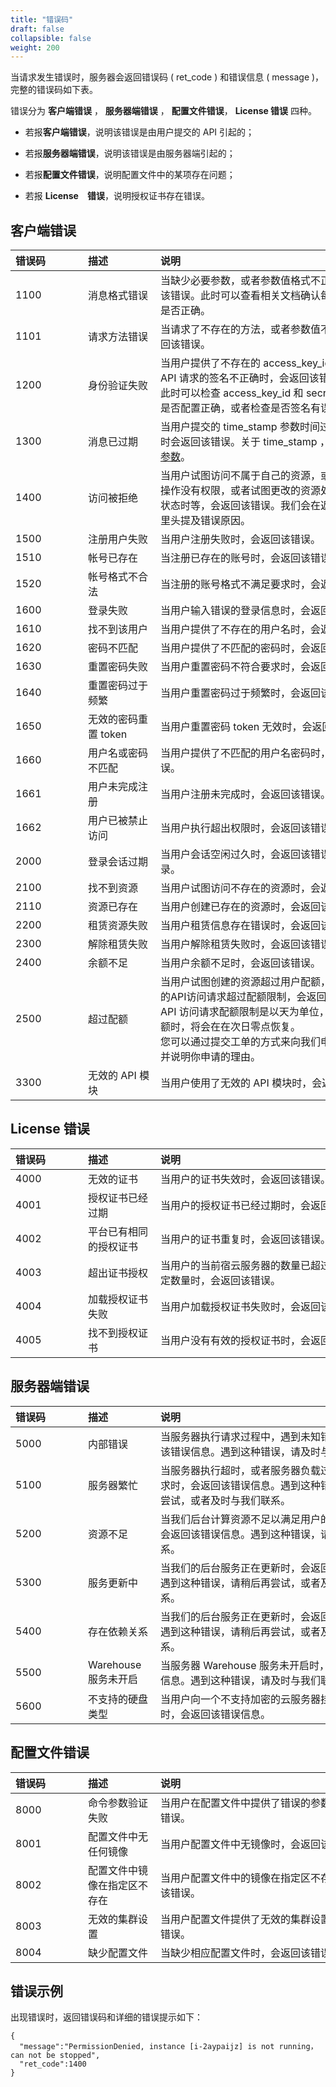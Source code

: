 ```yaml
---
title: "错误码"
draft: false
collapsible: false
weight: 200
---
```


当请求发生错误时，服务器会返回错误码 ( ret_code ) 和错误信息 ( message )，完整的错误码如下表。

错误分为 **客户端错误** ， **服务器端错误** ， **配置文件错误**， **License 错误** 四种。

- 若报**客户端错误**，说明该错误是由用户提交的 API 引起的；

- 若报**服务器端错误**，说明该错误是由服务器端引起的；
  
- 若报**配置文件错误**，说明配置文件中的某项存在问题；
  
- 若报 **License　错误**，说明授权证书存在错误。

## 客户端错误

| <span style="display:inline-block;width:100px">错误码</span> | <span style="display:inline-block;width:100px">描述</span> | <span style="display:inline-block;width:380px">说明</span>   |
| :----------------------------------------------------------- | :--------------------------------------------------------- | :----------------------------------------------------------- |
| 1100                                                         | 消息格式错误                                               | 当缺少必要参数，或者参数值格式不正确时，会返回该错误。此时可以查看相关文档确认每个参数的格式是否正确。 |
| 1101                                                         | 请求方法错误                                               | 当请求了不存在的方法，或者参数值不正确时，会返回该错误。     |
| 1200                                                         | 身份验证失败                                               | 当用户提供了不存在的 access_key_id 参数，或者 API 请求的签名不正确时，会返回该错误。<br>此时可以检查 access_key_id 和 secret_access_key 是否配置正确，或者检查是否签名有误。 |
| 1300                                                         | 消息已过期                                                 | 当用户提交的 time_stamp 参数时间过期(超过 60 秒)时会返回该错误。关于 time_stamp ，可以参考[公共参数](../parameters/)。 |
| 1400                                                         | 访问被拒绝                                                 | 当用户试图访问不属于自己的资源，或者对于提交的操作没有权限，或者试图更改的资源处于不可更改的状态时等，会返回该错误。我们会在返回的错误信息里头提及错误原因。 |
| 1500                                                         | 注册用户失败                                               | 当用户注册失败时，会返回该错误。                             |
| 1510                                                         | 帐号已存在                                                 | 当注册已存在的账号时，会返回该错误。                         |
| 1520                                                         | 帐号格式不合法                                             | 当注册的账号格式不满足要求时，会返回该错误。                 |
| 1600                                                         | 登录失败                                                   | 当用户输入错误的登录信息时，会返回该错误。                   |
| 1610                                                         | 找不到该用户                                               | 当用户提供了不存在的用户名时，会返回该错误。                 |
| 1620                                                         | 密码不匹配                                                 | 当用户提供了不匹配的密码时，会返回该错误。                   |
| 1630                                                         | 重置密码失败                                               | 当用户重置密码不符合要求时，会返回该错误。                   |
| 1640                                                         | 重置密码过于频繁                                           | 当用户重置密码过于频繁时，会返回该错误。                     |
| 1650                                                         | 无效的密码重置 token                                       | 当用户重置密码 token 无效时，会返回该错误。                  |
| 1660                                                         | 用户名或密码不匹配                                         | 当用户提供了不匹配的用户名密码时，会返回该错误。             |
| 1661                                                         | 用户未完成注册                                             | 当用户注册未完成时，会返回该错误。                           |
| 1662                                                         | 用户已被禁止访问                                           | 当用户执行超出权限时，会返回该错误。                         |
| 2000                                                         | 登录会话过期                                               | 当用户会话空闲过久时，会返回该错误，请重新登录。             |
| 2100                                                         | 找不到资源                                                 | 当用户试图访问不存在的资源时，会返回该错误。                 |
| 2110                                                         | 资源已存在                                                 | 当用户创建已存在的资源时，会返回该错误。                     |
| 2200                                                         | 租赁资源失败                                               | 当用户租赁信息存在错误时，会返回该错误。                     |
| 2300                                                         | 解除租赁失败                                               | 当用户解除租赁失败时，会返回该错误。                         |
| 2400                                                         | 余额不足                                                   | 当用户余额不足时，会返回该错误。                             |
| 2500                                                         | 超过配额                                                   | 当用户试图创建的资源超过用户配额，或者短时间内的API访问请求超过配额限制，会返回该错误。<br>API 访问请求配额限制是以天为单位，当超过配置限额时，将会在在次日零点恢复。<br>您可以通过提交工单的方式来向我们申请提高配额，并说明你申请的理由。 |
| 3300                                                         | 无效的 API 模块                                            | 当用户使用了无效的 API 模块时，会返回该错误。                |

## License 错误

| <span style="display:inline-block;width:100px">错误码</span> | <span style="display:inline-block;width:100px">描述</span> | <span style="display:inline-block;width:380px">说明</span>   |
| :----------------------------------------------------------- | :--------------------------------------------------------- | :----------------------------------------------------------- |
| 4000                                                         | 无效的证书                                                 | 当用户的证书失效时，会返回该错误。                           |
| 4001                                                         | 授权证书已经过期                                           | 当用户的授权证书已经过期时，会返回该错误。                   |
| 4002                                                         | 平台已有相同的授权证书                                     | 当用户的证书重复时，会返回该错误。                           |
| 4003                                                         | 超出证书授权                                               | 当用户的当前宿云服务器的数量已超过授权证书的规定数量时，会返回该错误。 |
| 4004                                                         | 加载授权证书失败                                           | 当用户加载授权证书失败时，会返回该错误。                     |
| 4005                                                         | 找不到授权证书                                             | 当用户没有有效的授权证书时，会返回该错误。                   |

## 服务器端错误

| <span style="display:inline-block;width:100px">错误码</span> | <span style="display:inline-block;width:100px">描述</span> | <span style="display:inline-block;width:380px">说明</span>   |
| :----------------------------------------------------------- | :--------------------------------------------------------- | :----------------------------------------------------------- |
| 5000                                                         | 内部错误                                                   | 当服务器执行请求过程中，遇到未知错误时，会返回该错误信息。遇到这种错误，请及时与我们联系。 |
| 5100                                                         | 服务器繁忙                                                 | 当服务器执行超时，或者服务器负载过高无法完成请求时，会返回该错误信息。遇到这种错误，请稍后再尝试，或者及时与我们联系。 |
| 5200                                                         | 资源不足                                                   | 当我们后台计算资源不足以满足用户的创建需求时，会返回该错误信息。遇到这种错误，请及时与我们联系。 |
| 5300                                                         | 服务更新中                                                 | 当我们的后台服务正在更新时，会返回该错误信息。遇到这种错误，请稍后再尝试，或者及时与我们联系。 |
| 5400                                                         | 存在依赖关系                                               | 当我们的后台服务正在更新时，会返回该错误信息。遇到这种错误，请稍后再尝试，或者及时与我们联系。 |
| 5500                                                         | Warehouse 服务未开启                                       | 当服务器 Warehouse 服务未开启时，会返回该错误信息。遇到这种错误，请及时与我们联系。 |
| 5600                                                         | 不支持的硬盘类型                                           | 当用户向一个不支持加密的云服务器挂载加密硬盘时，会返回该错误信息。 |

## 配置文件错误

| <span style="display:inline-block;width:100px">错误码</span> | <span style="display:inline-block;width:100px">描述</span> | <span style="display:inline-block;width:380px">说明</span> |
| :----------------------------------------------------------- | :--------------------------------------------------------- | :--------------------------------------------------------- |
| 8000                                                         | 命令参数验证失败                                           | 当用户在配置文件中提供了错误的参数时，会返回该错误。       |
| 8001                                                         | 配置文件中无任何镜像                                       | 当用户配置文件中无镜像时，会返回该错误。                   |
| 8002                                                         | 配置文件中镜像在指定区不存在                               | 当用户配置文件中的镜像在指定区不存在时，会返回该错误。     |
| 8003                                                         | 无效的集群设置                                             | 当用户配置文件提供了无效的集群设置时，会返回该错误。       |
| 8004                                                         | 缺少配置文件                                               | 当缺少相应配置文件时，会返回该错误。                       |

## 错误示例

出现错误时，返回错误码和详细的错误提示如下：

```shell
{
  "message":"PermissionDenied, instance [i-2aypaijz] is not running， can not be stopped",
  "ret_code":1400
}
```